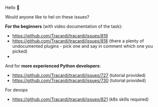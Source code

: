 Hello :wave: 

Would anyone like to hel on these issues?

**For the beginners** (with video documentation of the task):

* https://github.com/Tracardi/tracardi/issues/819
* https://github.com/Tracardi/tracardi/issues/818 (there a plenty of undocumented plugins - pick one and say in comment which one you picked)
* 

And for **more experienced Python developers**:

* https://github.com/Tracardi/tracardi/issues/727 (tutorial provided)
* https://github.com/Tracardi/tracardi/issues/730 (tutorial provided)

For devops

* https://github.com/Tracardi/tracardi/issues/821 (k8s skills required)


